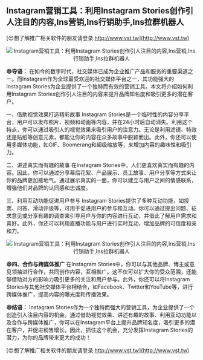 ## **Instagram营销工具：利用Instagram Stories创作引人注目的内容,Ins营销,Ins行销助手,Ins拉群机器人**

[😍想了解推广相关软件的朋友请登录 http://www.vst.tw](http://www.vst.tw)

 <center><img src="https://vst.tw/MP4/tuiguang/png/8.png" alt="Instagram营销工具：利用Instagram Stories创作引人注目的内容,Ins营销,Ins行销助手,Ins拉群机器人"></center>

**😄导语：**
在如今的数字时代，社交媒体已成为企业推广产品和服务的重要渠道之一。而Instagram作为全球最受欢迎的社交媒体平台之一，其功能强大的Instagram Stories为企业提供了一个独特而有效的营销工具。本文将介绍如何利用Instagram Stories创作引人注目的内容来提升品牌知名度和吸引更多的潜在客户。

一、借助视觉效果打造精彩故事
Instagram Stories是一个临时性的内容分享平台，用户可以发布照片、视频和动画等内容，并在24小时后自动消失。利用这个特点，你可以通过吸引人的视觉效果来吸引用户的注意力。无论是利用滤镜、特效还是贴纸等创意元素，都能让你的内容在众多故事中脱颖而出。此外，你还可以使用多媒体功能，如GIF、Boomerang和超级缩放等，来增加内容的趣味性和吸引力。

二、讲述真实而有趣的故事
在Instagram Stories中，人们更喜欢真实而有趣的内容。因此，你可以通过分享幕后花絮、产品展示、员工故事、用户分享等方式来让你的品牌更加接地气。通过展示真实的一面，你可以建立与用户之间的情感联系，增强他们对品牌的认同感和忠诚度。

三、利用互动功能促进用户参与
Instagram Stories提供了多种互动功能，如投票、问答、滑动评级等，可用于促进用户的参与和互动。你可以通过提出问题、征求意见或分享有趣的调查来引导用户与你的内容进行互动，并借此了解用户需求和喜好。此外，你还可以利用直播功能与用户进行实时互动，增加品牌的可信度和亲和力。

 <center><img src="https://vst.tw/MP4/tuiguang/png/2.png" alt="Instagram营销工具：利用Instagram Stories创作引人注目的内容,Ins营销,Ins行销助手,Ins拉群机器人"></center>

**😄四、合作与跨媒体推广**
在Instagram Stories中，你可以与其他品牌、博主或意见领袖进行合作，共同创作内容，互相推广。这不仅可以扩大你的受众范围，还能够借助对方的影响力吸引更多的关注和用户参与。此外，你还可以将Instagram Stories与其他社交媒体平台相结合，如Facebook、Twitter和YouTube等，进行跨媒体推广，提高内容的曝光度和传播效果。

**😄结语：**
Instagram Stories作为一个独特而强大的营销工具，为企业提供了一个创造引人注目内容的机会。通过借助视觉效果、讲述有趣的故事、利用互动功能以及合作与跨媒体推广，你可以在Instagram平台上提升品牌知名度，吸引更多的潜在客户，并促进销售增长。因此，抓住这个机会，充分发挥Instagram Stories的潜力，为你的品牌带来更大的成功！

[😍想了解推广相关软件的朋友请登录 http://www.vst.tw](http://www.vst.tw)



